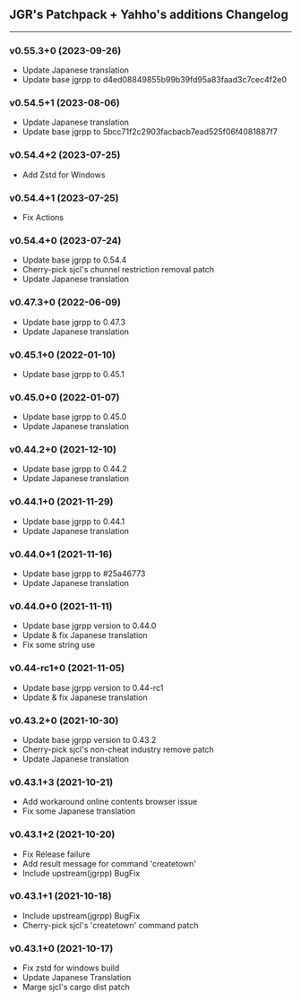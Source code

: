 ## JGR's Patchpack + Yahho's additions Changelog

* * *

### v0.55.3+0 (2023-09-26)
* Update Japanese translation
* Update base jgrpp to d4ed08849855b99b39fd95a83faad3c7cec4f2e0

### v0.54.5+1 (2023-08-06)
* Update Japanese translation
* Update base jgrpp to 5bcc71f2c2903facbacb7ead525f06f4081887f7

### v0.54.4+2 (2023-07-25)
* Add Zstd for Windows

### v0.54.4+1 (2023-07-25)
* Fix Actions

### v0.54.4+0 (2023-07-24)
* Update base jgrpp to 0.54.4
* Cherry-pick sjcl's chunnel restriction removal patch
* Update Japanese translation

### v0.47.3+0 (2022-06-09)
* Update base jgrpp to 0.47.3
* Update Japanese translation

### v0.45.1+0 (2022-01-10)
* Update base jgrpp to 0.45.1

### v0.45.0+0 (2022-01-07)
* Update base jgrpp to 0.45.0
* Update Japanese translation

### v0.44.2+0 (2021-12-10)
* Update base jgrpp to 0.44.2
* Update Japanese translation

### v0.44.1+0 (2021-11-29)
* Update base jgrpp to 0.44.1
* Update Japanese translation

### v0.44.0+1 (2021-11-16)
* Update base jgrpp to #25a46773
* Update Japanese translation

### v0.44.0+0 (2021-11-11)
* Update base jgrpp version to 0.44.0
* Update & fix Japanese translation
* Fix some string use

### v0.44-rc1+0 (2021-11-05)
* Update base jgrpp version to 0.44-rc1
* Update & fix Japanese translation

### v0.43.2+0 (2021-10-30)
* Update base jgrpp version to 0.43.2
* Cherry-pick sjcl's non-cheat industry remove patch
* Update Japanese translation

### v0.43.1+3 (2021-10-21)
* Add workaround online contents browser issue
* Fix some Japanese translation

### v0.43.1+2 (2021-10-20)
* Fix Release failure
* Add result message for command 'createtown'
* Include upstream(jgrpp) BugFix

### v0.43.1+1 (2021-10-18)
* Include upstream(jgrpp) BugFix
* Cherry-pick sjcl's 'createtown' command patch

### v0.43.1+0 (2021-10-17)
* Fix zstd for windows build
* Update Japanese Translation
* Marge sjcl's cargo dist patch